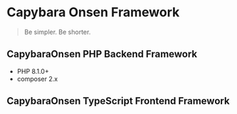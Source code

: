 # Capybara Onsen Framework

> Be simpler. Be shorter.

## CapybaraOnsen PHP Backend Framework

- PHP 8.1.0+
- composer 2.x

## CapybaraOnsen TypeScript Frontend Framework
